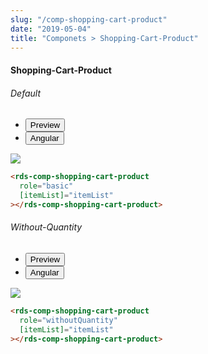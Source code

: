 ```yaml
---
slug: "/comp-shopping-cart-product"
date: "2019-05-04"
title: "Componets > Shopping-Cart-Product"
---
```


<!-- CSS only -->
<link href="https://cdn.jsdelivr.net/npm/bootstrap@5.1.3/dist/css/bootstrap.min.css" rel="stylesheet" integrity="sha384-1BmE4kWBq78iYhFldvKuhfTAU6auU8tT94WrHftjDbrCEXSU1oBoqyl2QvZ6jIW3" crossorigin="anonymous">
<link rel="stylesheet" href="../../../../../../../raaghu/src/assets/css/style-elements.css">
<link rel="stylesheet" href="../../../../../../../raaghu/src/assets/css/main.css">

#### Shopping-Cart-Product

 <section class="py-4">
    <h6>Default</h6>
    <div class="py-3">
      <div class="cust-tabs">
        <ul class="nav nav-tabs" id="myTab" role="tablist">
          <li class="nav-item" role="presentation">
            <button class="nav-link active" id="PreviewBasic-tab1" data-bs-toggle="tab" data-bs-target="#PreviewBasic1" type="button" role="tab" aria-controls="PreviewBasic1" aria-selected="true">Preview </button>
          </li>
          <li class="nav-item" role="presentation">
            <button class="nav-link" id="AngularBasic-tab1" data-bs-toggle="tab" data-bs-target="#AngularBasic1" type="button" role="tab" aria-controls="AngularBasic1" aria-selec0ted="false"><i class="bi bi-code-slash" style="font-size:1.0rem"></i>Angular</button>
          </li>
        </ul>
      </div>
      <div class="tab-content card border" id="myTabContent">
        <div class="tab-pane fade show active" id="PreviewBasic1" role="tabpanel" aria-labelledby="PreviewBasic-tab">
         <div class="contents p-5">
              <div class="row">
                 <div class="col-md-12">
                      <img src="\images\shopping-cart-product-basic.png" class="img-fluid">
                 </div>             
              </div>
                       
  </div>
        </div>
        <div class="tab-pane fade show" id="AngularBasic1" role="tabpanel" aria-labelledby="AngularBasic-tab1">
          <div class="contents bg-code">
<div class="row m-0">

```html
<rds-comp-shopping-cart-product
  role="basic"
  [itemList]="itemList"
></rds-comp-shopping-cart-product>
```
</div>
</div>
  </div>
        </div>
      </div>
    </div>
  </section>

   <section class="py-4">
    <h6>Without-Quantity</h6>
    <div class="py-3">
      <div class="cust-tabs">
        <ul class="nav nav-tabs" id="myTab" role="tablist">
          <li class="nav-item" role="presentation">
            <button class="nav-link active" id="PreviewBasic-tab2" data-bs-toggle="tab" data-bs-target="#PreviewBasic2" type="button" role="tab" aria-controls="PreviewBasic1" aria-selected="true">Preview </button>
          </li>
          <li class="nav-item" role="presentation">
            <button class="nav-link" id="AngularBasic-tab2" data-bs-toggle="tab" data-bs-target="#AngularBasic2" type="button" role="tab" aria-controls="AngularBasic2" aria-selec0ted="false"><i class="bi bi-code-slash" style="font-size:1.0rem"></i>Angular</button>
          </li>
        </ul>
      </div>
      <div class="tab-content card border" id="myTabContent">
        <div class="tab-pane fade show active" id="PreviewBasic2" role="tabpanel" aria-labelledby="PreviewBasic-tab">
         <div class="contents p-5">
              <div class="row">
                 <div class="col-md-12">
                     <img src="\images\shopping-cart-product-without-quantity.png" class="img-fluid">
                 </div>              
              </div>
                       
  </div>
        </div>
        <div class="tab-pane fade show" id="AngularBasic2" role="tabpanel" aria-labelledby="AngularBasic-tab2">
          <div class="contents bg-code">
<div class="row m-0">

```html
<rds-comp-shopping-cart-product
  role="withoutQuantity"
  [itemList]="itemList"
></rds-comp-shopping-cart-product>
```
</div>
</div>
  </div>
        </div>
      </div>
    </div>
  </section>